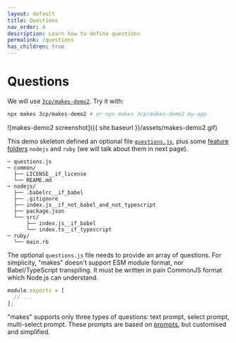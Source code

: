 ```yaml
---
layout: default
title: Questions
nav_order: 4
description: Learn how to define questions
permalink: /questions
has_children: true
---
```


# Questions

We will use [`3cp/makes-demo2`](https://github.com/3cp/makes-demo2). Try it with:

```bash
npx makes 3cp/makes-demo2 # or npx makes 3cp/makes-demo2 my-app
```

![makes-demo2 screenshot]({{ site.baseurl }}/assets/makes-demo2.gif)

This demo skeleton defined an optional file [`questions.js`](https://github.com/3cp/makes-demo2/blob/master/questions.js), plus some [feature folders](feature-folders) `nodejs` and `ruby` (we will talk about them in next page).

```
─ questions.js
─ common/
  ├── LICENSE__if_license
  └── REAME.md
─ nodejs/
  ├── .babelrc__if_babel
  ├── .gitignore
  ├── index.js__if_not_babel_and_not_typescript
  ├── package.json
  └── src/
      ├── index.js__if_babel
      └── index.ts__if_typescript
─ ruby/
  └── main.rb
```

The optional `questions.js` file needs to provide an array of questions. For simplicity, "makes" doesn't support ESM module format, nor Babel/TypeScript transpiling. It must be written in pain CommonJS format which Node.js can understand.

```js
module.exports = [
  // ...
];
```

"makes" supports only three types of questions: text prompt, select prompt, multi-select prompt. These prompts are based on [prompts](https://github.com/terkelg/prompts), but customised and simplified.
